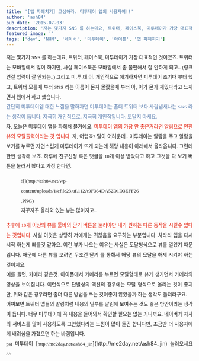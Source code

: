 ```yaml
---
title: '[앱 파헤치기] 고생해라. 미투데이 앱의 사용자여!!'
author: 'ash84'
pub_date: '2015-07-03'
description: '저는 몇가지 SNS 를 하는데요, 트위터, 페이스북, 미투데이가 가장 대표적인 것이겠죠. 트위터는 모바일에서 많이 하지만, 사실 페이스북은 모바일에서 좀 불편해서 잘 안하게 되고.. (링크 연결 입력이 잘 안되는..) 그리고 미.투.데.이. 개인적으로 애기하자면 미투데이 초기때 부터 했고, 트위터 모를때 부터 SN'
featured_image: ''
tags: ['dev', 'NHN', '네이버', '미투데이', '아이폰', '앱 파헤치기']
---
```



<div><div style="text-align: justify; line-height: 2; "><span style="font-size: 10pt; "><span style="font-family: Dotum; ">저는 몇가지 SNS 를 하는데요, 트위터, 페이스북, 미투데이가 가장 대표적인 것이겠죠. 트위터는 모바일에서 많이 하지만, 사실 페이스북은 모바일에서 좀 불편해서 잘 안하게 되고.. (링크 연결 입력이 잘 안되는..) 그리고 미.투.데.이. 개인적으로 애기하자면 미투데이 초기때 부터 했고, 트위터 모를때 부터 SNS 라는 이름이 몬지 몰랐을때 부터 아, 이거 몬가 재밌다라고 느끼면서 웹에서 하고 했습니다. </span></span></div><div style="text-align: justify;"><span class="Apple-style-span" style="line-height: 24px;">  
</span></div></div><div><span class="Apple-style-span" style="line-height: 2;"><div style="text-align: justify;"><span style="font-size: 10pt; "><span style="font-family: Dotum; "><font class="Apple-style-span" color="#5C7FB0">간단히 미투데이엗 대한 느낌을 말하자면 미투데이는 좀더 트위터 보다 사람냄새나는 SNS 라는 생각이 듭니다. 지극히 개인적으로. 지극히 개인적입니다. 토달지 마세요. </font></span></span></div></span><div style="text-align: justify;"></div><span class="Apple-style-span" style="line-height: 2;"><div style="text-align: justify;"><span style="font-size: 10pt; "><span style="font-family: Dotum; ">자, 오늘은 미투데이 앱을 파헤쳐 볼거에요. <font class="Apple-style-span" color="#E31600">미투데이 앱의 가장 안 좋은거라면 알림으로 인한 뷰의 모달출력이라는 것 입니다.</font> 자, 어렵죠? 말이 어려운데.. 미투데이는 알람을 주고 알람을 보기를 누르면 자연스럽게 미투데이가 뜨게 되는데 해당 내용이 아래에서 올라옵니다. 그런데 한번 생각해 보죠. 하루에 친구신청 혹은 댓글을 10개 이상 받았다고 하고 그것을 다 보기 버튼을 눌러서 봤다고 가정 한다면. </span></span></div></span>

<div style="text-align: justify;"></div><div style="text-align: justify;"></div><span class="Apple-style-span" style="line-height: 2;"><span style="font-size: 10pt; "><span style="font-family: Dotum; "><figure class="wp-caption aligncenter" style="width: 320px">![](http://ash84.net/wp-content/uploads/1/cfile23.uf.112A9F364DA52D1D3EFF26.PNG)<figcaption class="wp-caption-text">자꾸자꾸 올라와 있는 뷰는 많아지고..  
</figcaption></figure></span></span></span>

<div style="text-align: justify;"></div><div style="text-align: justify;"></div><span class="Apple-style-span" style="line-height: 2;"><div style="text-align: justify;"><span style="font-size: 10pt; "><span style="font-family: Dotum; "><font class="Apple-style-span" color="#E31600">추후에 10개 이상의 뷰를 툴바의 닫기 버튼을 눌러야만 내가 원하는 다른 동작을 시킬수 있다는 것입니다.</font> 사실 이것은 상당히 저에게는 귀찮음을 요구하는 부분입니다. 차라리 앱을 다시시작 하는게 빠를것 같아요. 이런 뷰가 나오는 이유는 사실은 모달형식으로 뷰를 열었기 때문입니다. 때문에 다른 뷰를 보려면 무조건 닫기 를 통해서 해당 뷰의 모달을 해제 시켜야 하는 것이지요. </span></span></div></span>

<div style="text-align: justify;"></div><span class="Apple-style-span" style="line-height: 2;"><div style="text-align: justify;"><span style="font-size: 10pt; "><span style="font-family: Dotum; ">예를 들면, 카메라 같은것. 아이폰에서 카메라를 누르면 모달형태로 뷰가 생기면서 카메라의 영상을 보여집니다. 이런식으로 단발성의 액션의 경우에는 모달 형식으로 올리는 것이 좋지만, 위와 같은 경우라면 좀더 다른 방법을 쓰는 것이좋지 않았을까 하는 생각도 들더라구요. </span></span></div></span>

<div style="text-align: justify;"></div><span class="Apple-style-span" style="line-height: 2;"><div style="text-align: justify;"><span style="font-size: 10pt; "><span style="font-family: Dotum; ">어찌보면 트위터 앱들의 알림처럼 내용의 일부를 알림에 보여주는 것도 좋은 방안이라는 생각이 듭니다. 너무 미투데이에 꼭 내용을 들어와서 확인할 필요는 없는 거니까요. 네이버가 자사의 서비스를 많이 사용하도록 고안했다라는 느낌이 많이 들긴 합니다만, 조금만 더 사용자에게 배려심을 가졌으면 하는 바램입니다. </span></span></div></span>

<div style="text-align: justify;"></div><span class="Apple-style-span" style="line-height: 2;"><div style="text-align: justify;"><span class="Apple-style-span" style="line-height: 18px; "><span class="Apple-style-span" style="line-height: 2;"><span style="font-size: 10pt; "><span style="font-family: Dotum; ">ps) 미투데이 </span></span></span>[<span style="font-size: 10pt; "><span style="font-family: Dotum; ">http://me2day.net/ash84_jin</span></span>](http://me2day.net/ash84_jin)<span class="Apple-style-span" style="line-height: 2;"><span style="font-size: 10pt; "><span style="font-family: Dotum; "> 놀러오세요^^ </span></span></span></span></div></span>

<div style="text-align: justify;"></div><div style="text-align: justify;"></div><div style="text-align: justify;"></div></div>

